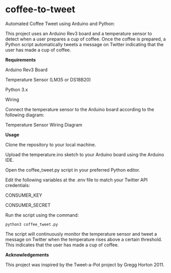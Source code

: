 # coffee-to-tweet

Automated Coffee Tweet using Arduino and Python:

This project uses an Arduino Rev3 board and a temperature sensor to detect when a user prepares a cup of coffee. Once the coffee is prepared, a Python script automatically tweets a message on Twitter indicating that the user has made a cup of coffee.


**Requirements**

Arduino Rev3 Board

Temperature Sensor (LM35 or DS18B20)

Python 3.x

Wiring

Connect the temperature sensor to the Arduino board according to the following diagram:


Temperature Sensor Wiring Diagram


**Usage**

Clone the repository to your local machine.

Upload the temperature.ino sketch to your Arduino board using the Arduino IDE.

Open the coffee_tweet.py script in your preferred Python editor.

Edit the following variables at the .env file to match your Twitter API credentials:

CONSUMER_KEY

CONSUMER_SECRET

Run the script using the command:

    python3 coffee_tweet.py
The script will continuously monitor the temperature sensor and tweet a message on Twitter when the temperature rises above a certain threshold. This indicates that the user has made a cup of coffee.


**Acknowledgements**

This project was inspired by the Tweet-a-Pot project by Gregg Horton 2011.
